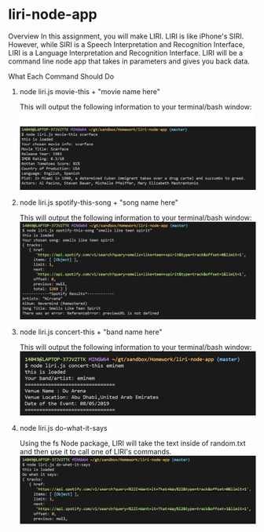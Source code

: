 # liri-node-app

Overview
In this assignment, you will make LIRI. LIRI is like iPhone's SIRI. However, while SIRI is a Speech Interpretation and Recognition Interface, LIRI is a Language Interpretation and Recognition Interface. LIRI will be a command line node app that takes in parameters and gives you back data.

What Each Command Should Do

1. node liri.js movie-this + "movie name here"

   This will output the following information to your terminal/bash window:
   ![movie-this](./images/movie-this.PNG)

2. node liri.js spotify-this-song + "song name here"

   This will output the following information to your terminal/bash window:
   ![spotify](./images/spotify-this.PNG)

3. node liri.js concert-this + "band name here"

   This will output the following information to your terminal/bash window:
   ![concert](./images/concert.PNG)

4) node liri.js do-what-it-says

   Using the fs Node package, LIRI will take the text inside of random.txt and then use it to call one of LIRI's commands.
   ![do-this](./images/do-what.PNG)
